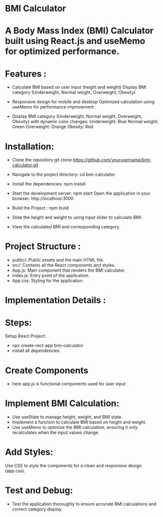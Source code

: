 # BMI Calculator

# A Body Mass Index (BMI) Calculator built using React.js and useMemo for optimized performance.

# Features :

- Calculate BMI based on user input (height and weight)
  Display BMI category (Underweight, Normal weight, Overweight, Obesity)

- Responsive design for mobile and desktop
  Optimized calculation using useMemo for performance improvement

- Display BMI category (Underweight, Normal weight, Overweight, Obesity) with dynamic color changes:
  Underweight: Blue
  Normal weight: Green
  Overweight: Orange
  Obesity: Red

# Installation:

- Clone the repository:git clone https://github.com/yourusername/bmi-calculator.git
- Navigate to the project directory: cd bmi-calculator
- Install the dependencies: npm install
- Start the development server: npm start
  Open the application in your browser: http://localhost:3000
- Build the Project : npm build

- Slide the height and weight to using input slider to calculate BMI.
- View the calculated BMI and corresponding category.

# Project Structure :

- public/: Public assets and the main HTML file.
- src/: Contains all the React components and styles.
- App.js: Main component that renders the BMI calculator.
- index.js: Entry point of the application.
- App.css: Styling for the application.

# Implementation Details :

# Steps:

Setup React Project:

- npx create-rect-app bmi-calculator
- install all dependencies

# Create Components

- here app.js is functional components used for user input

# Implement BMI Calculation:

- Use useState to manage height, weight, and BMI state.
- Implement a function to calculate BMI based on height and weight.
- Use useMemo to optimize the BMI calculation, ensuring it only recalculates when the input values change.

# Add Styles:

Use CSS to style the components for a clean and responsive design (app.css).

# Test and Debug:

- Test the application thoroughly to ensure accurate BMI calculations and correct category display.
